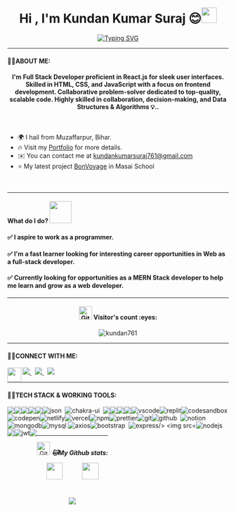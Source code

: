 
<h1 align="center">Hi , I'm Kundan Kumar Suraj 😊<img src="https://media.giphy.com/media/hvRJCLFzcasrR4ia7z/giphy.gif" width="35"></h1>



<!---[<div align="center">![Typing SVG](https://readme-typing-svg.demolab.com?font=Fira+Code&weight=800&size=35&pause=1000&color=25DDF7&background=B3FFE500&center=true&random=false&width=750&lines=Hey++there+%2C+I'm+Saurav+Chavan)</div>](https://git.io/typing-svg) --->


[<div align="center">![Typing SVG](https://readme-typing-svg.demolab.com?font=Fira+Code&weight=800&pause=1000&color=00ffff&background=B3FFE500&center=true&random=false&width=435&lines=Full+Stack+Web+Developer+👨🏻‍💻;1200%2B+Hours+of+Coding+Experience+⚡️;650%2B+DSA+Questions+Solved+💡)</div>](https://git.io/typing-svg)
<hr>


 #### 👨‍💻ABOUT ME:
<h4 align="center">
I'm Full Stack Developer proficient in React.js for sleek user interfaces. Skilled in HTML, CSS, and JavaScript with a focus on frontend development. Collaborative problem-solver dedicated to top-quality, scalable code. Highly skilled in collaboration, decision-making, and Data Structures & Algorithms 💡..</h4>
<br/>

* 🌍  I hail from Muzaffarpur, Bihar.
* 🔥  Visit my [Portfolio](https://kundan761.github.io) for more details.
* ✉️  You can contact me at [kundankumarsuraj761@gmail.com](mailto:kundankumarsuraj761@gmail.com)
* ⭐ My latest project [BonVoyage](https://65ae04d77f6077f381dc06a8--cheery-sprite-5f8d56.netlify.app/) in Masai School
<br />
<hr>

 #### What do I do? <img src="https://media.giphy.com/media/XGma2iRIHTKkwqRkFl/giphy.gif" width="50"></h3>

<h4>✅ I aspire to work as a programmer.</h4>

<h4>✅ I'm a fast learner looking for interesting career opportunities in Web as a full-stack developer.</h4>

<h4>✅ Currently looking for opportunities as a MERN Stack developer to help me learn and grow as a web developer.</h4>

<hr>

<h4 align="center"><img src="https://media.giphy.com/media/W5eoZHPpUx9sapR0eu/giphy.gif" width="30px" alt="Git"/>&nbsp;Visitor's count :eyes:</h4>

<p align="center"><img src="https://profile-counter.glitch.me/{kundan761}/count.svg" alt="kundan761" :: Visitor's Count" /></p>

<hr>

 #### 👨‍💻CONNECT WITH ME:

<p align="left">
  <a href="https://kundan761.github.io">
    <img align="left" src="https://encrypted-tbn0.gstatic.com/images?q=tbn:ANd9GcTqx2RrK8Eje0ohUMNvb--Dl5KJIrb8R1sSJA&usqp=CAU" width="32px"  />
  </a>
  <a target="_blank" href="https://www.linkedin.com/in/kundan-kumar-suraj/">
  <img src="https://img.shields.io/badge/LinkedIn-0077B5?style=for-the-badge&logo=linkedin&logoColor=white" alt=" "/>
  </a>&nbsp;
  <a target="_blank" href="mailto:kundankumarsuraj761@gmail.com@gmail.com">
   <img src="https://img.shields.io/badge/-Gmail-D14836?style=for-the-badge&logo=Gmail&logoColor=white" alt=" " />
  </a>&nbsp;
  <a target="_blank" href="https://twitter.com/Kundan_761">
   <img src="https://img.shields.io/badge/-Twitter-1DA1F2?style=for-the-badge&logo=Twitter&logoColor=white" alt=" " />
  </a>
</p>



<hr>

 #### 👨‍💻TECH STACK & WORKING TOOLS:
 
<p>
<div align="center" style="display: flex; flex-wrap: wrap;">
<img src="https://img.shields.io/badge/react-%2320232a.svg?style=for-the-badge&logo=react&logoColor=%2361DAFB" />
<img src="https://img.shields.io/badge/React_Router-CA4245?style=for-the-badge&logo=react-router&logoColor=white" />
<img src="https://img.shields.io/badge/redux-%23593d88.svg?style=for-the-badge&logo=redux&logoColor=white" />
<img src="https://img.shields.io/badge/HTML5-E34F26?style=for-the-badge&logo=html5&logoColor=white" />
<img src="https://img.shields.io/badge/CSS3-1572B6?style=for-the-badge&logo=css3&logoColor=white" />
<img src="https://img.shields.io/badge/json-5E5C5C?style=for-the-badge&logo=json&logoColor=white" alt="json" />&nbsp;&nbsp;
<img src="https://img.shields.io/badge/Chakra--UI-319795?style=for-the-badge&logo=chakra-ui&logoColor=white" alt="chakra-ui" />&nbsp;&nbsp;
<img src="https://img.shields.io/badge/JavaScript-323330?style=for-the-badge&logo=javascript&logoColor=F7DF1E" />
<img src="https://img.shields.io/badge/java-%23ED8B00.svg?style=for-the-badge&logo=java&logoColor=white" />
<img src="https://img.shields.io/badge/npm-CB3837?style=for-the-badge&logo=npm&logoColor=white" />
<img src="https://img.shields.io/badge/GitHub-100000?style=for-the-badge&logo=github&logoColor=white" />
<img src="https://img.shields.io/badge/VSCode-0078D4?style=for-the-badge&logo=visual%20studio%20code&logoColor=white" alt="vscode" />
<img src="https://img.shields.io/badge/replit-667881?style=for-the-badge&logo=replit&logoColor=white" alt="replit" />
<img src="https://img.shields.io/badge/Codesandbox-000000?style=for-the-badge&logo=CodeSandbox&logoColor=white" alt="codesandbox" />
<img src="https://img.shields.io/badge/Codepen-000000?style=for-the-badge&logo=codepen&logoColor=white" alt="codepen" />
<img src="https://img.shields.io/badge/Netlify-00C7B7?style=for-the-badge&logo=netlify&logoColor=white" alt="netlify" />
<img src="https://img.shields.io/badge/Vercel-000000?style=for-the-badge&logo=vercel&logoColor=white" alt="vercel" />
<img src="https://img.shields.io/badge/NPM-%23000000.svg?style=for-the-badge&logo=npm&logoColor=white" alt="npm"/>
<img src="https://img.shields.io/badge/prettier-1A2C34?style=for-the-badge&logo=prettier&logoColor=white" alt="prettier" />
<img src="https://img.shields.io/badge/Git-f44d27?style=for-the-badge&logo=git&logoColor=white" alt="git"/>
<img src="https://img.shields.io/badge/GitHub-100000?style=for-the-badge&logo=github&logoColor=white" alt="github"/>&nbsp;&nbsp;
<img src="https://img.shields.io/badge/Notion-000000?style=for-the-badge&logo=notion&logoColor=white" alt="notion" />&nbsp;
<img src ="https://img.shields.io/badge/MongoDB-4EA94B?style=for-the-badge&logo=mongodb&logoColor=white" alt = "mongodb"/>
<img src= "https://img.shields.io/badge/MySQL-005C84?style=for-the-badge&logo=mysql&logoColor=white" alt = "mysql" />&nbsp;
<img src="https://img.shields.io/badge/axios-671ddf?&style=for-the-badge&logo=axios&logoColor=white" alt="axios"/>
<img src="https://img.shields.io/badge/Bootstrap-563D7C?style=for-the-badge&logo=bootstrap&logoColor=white" alt="bootstrap"/>&nbsp;&nbsp;
<img src="https://img.shields.io/badge/Express%20js-000000?style=for-the-badge&logo=express&logoColor=white" alt="express/>
<img src="https://img.shields.io/badge/JWT-000000?style=for-the-badge&logo=JSON%20web%20tokens&logoColor=white" alt="jwt"/>
<img src="https://img.shields.io/badge/Node%20js-339933?style=for-the-badge&logo=nodedotjs&logoColor=white" alt="nodejs" />
<img src="https://img.shields.io/badge/Postman-FF6C37?style=for-the-badge&logo=Postman&logoColor=white" />
<img src="https://img.shields.io/badge/JWT-000000?style=for-the-badge&logo=JSON%20web%20tokens&logoColor=white" alt="jwt"/>
<img src="	https://img.shields.io/badge/Tailwind_CSS-38B2AC?style=for-the-badge&logo=tailwind-css&logoColor=white"/>
<div/>
</p>
  
<hr>

<p align="center">
<img src="https://media.giphy.com/media/W5eoZHPpUx9sapR0eu/giphy.gif" width="30px" alt="Git"/>&nbsp;<i><b>🐱My Github stats:</b></i> 
</p>
<p align="center">
  <img width="48%" src="https://github-readme-stats.vercel.app/api?username=kundan761&show_icons=true&theme=tokyonight" />
  <img width="48%" src="https://github-readme-streak-stats.herokuapp.com/?user=kundan761&theme=tokyonight" />
  <img src="https://github-readme-stats.vercel.app/api/top-langs/?username=kundan761&theme=tokyonight" align="center" />
</p>
<br>
<br>
<!--   <img  className="github-top-langs" id="github-top-langs"
               src="https://github-readme-stats.vercel.app/api/top-langs/?username=kundan761&layout=compact&theme=light&hide_border=true"
              alt="top laguges"
              id="github-top-langs" /> -->
 




